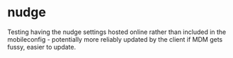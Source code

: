 # nudge
Testing having the nudge settings hosted online rather than included in the mobileconfig - potentially more reliably updated by the client if MDM gets fussy, easier to update.
